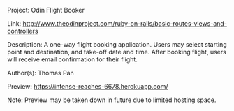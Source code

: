 Project: Odin Flight Booker

Link: http://www.theodinproject.com/ruby-on-rails/basic-routes-views-and-controllers

Description: A one-way flight booking application. Users may select starting point and destination, and take-off date and time. After booking flight, users will receive email confirmation for their flight. 

Author(s): Thomas Pan

Preview: https://intense-reaches-6678.herokuapp.com/

Note: Preview may be taken down in future due to limited hosting space. 